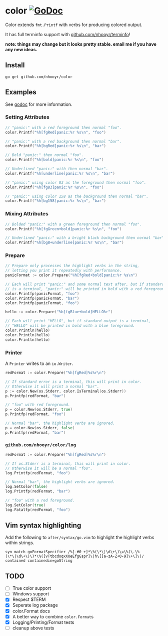 # color [![GoDoc](https://godoc.org/github.com/nhooyr/color?status.svg)](https://godoc.org/github.com/nhooyr/color)

Color extends `fmt.Printf` with verbs for producing colored output.

It has full terminfo support with [github.com/nhooyr/terminfo](https://github.com/nhooyr/terminfo)!

__note: things may change but it looks pretty stable. email me if you have any new ideas.__

## Install
```
go get github.com/nhooyr/color
```

## Examples
See [godoc](https://godoc.org/github.com/nhooyr/color) for more information.

### Setting Attributes
```go
// "panic:" with a red foreground then normal "foo".
color.Printf("%h[fgRed]panic:%r %s\n", "foo")

// "panic:" with a red background then normal "bar".
color.Printf("%h[bgRed]panic:%r %s\n", "bar")

// Bold "panic:" then normal "foo".
color.Printf("%h[bold]panic:%r %s\n", "foo")

// Underlined "panic:" with then normal "bar".
color.Printf("%h[underline]panic:%r %s\n", "bar")

// "panic:" using color 83 as the foreground then normal "foo".
color.Printf("%h[fg83]panic:%r %s\n", "foo")

// "panic:" using color 158 as the background then normal "bar".
color.Printf("%h[bg158]panic:%r %s\n", "bar")
```

### Mixing Attributes
```go
// Bolded "panic:" with a green foreground then normal "foo".
color.Printf("%h[fgGreen+bold]panic:%r %s\n", "foo")

// Underlined "panic:" with a bright black background then normal "bar".
color.Printf("%h[bg8+underline]panic:%r %s\n", "bar")
```

### Prepare
```go
// Prepare only processes the highlight verbs in the string,
// letting you print it repeatedly with performance.
panicFormat := color.Prepare("%h[fgRed+bold]panic:%r %s\n")

// Each will print "panic:" and some normal text after, but if standard output
// is a terminal, "panic:" will be printed in bold with a red foreground.
color.Printfp(panicFormat, "foo")
color.Printfp(panicFormat, "bar")
color.Printfp(panicFormat, "foo")

hello := color.Prepare("%h[fgBlue+bold]HELLO%r")

// Each will print "HELLO", but if standard output is a terminal,
// "HELLO" will be printed in bold with a blue foreground.
color.Println(hello)
color.Println(hello)
color.Println(hello)
```

### Printer
A `Printer` writes to an `io.Writer`.

```go
redFormat := color.Prepare("%h[fgRed]%s%r\n")

// If standard error is a terminal, this will print in color.
// Otherwise it will print a normal "bar".
p := color.New(os.Stderr, color.IsTerminal(os.Stderr))
p.Printfp(redFormat, "bar")

// "foo" with red foreground.
p = color.New(os.Stderr, true)
p.Printfp(redFormat, "foo")

// Normal "bar", the highlight verbs are ignored.
p = color.New(os.Stderr, false)
p.Printfp(redFormat, "bar")
```

### `github.com/nhooyr/color/log`
```go
redFormat := color.Prepare("%h[fgRed]%s%r\n")

// If os.Stderr is a terminal, this will print in color.
// Otherwise it will be a normal "foo".
log.Printfp(redFormat, "foo")

// Normal "bar", the highlight verbs are ignored.
log.SetColor(false)
log.Printfp(redFormat, "bar")

// "foo" with a red foreground.
log.SetColor(true)
log.Fatalfp(redFormat, "foo")
```

## Vim syntax highlighting
Add the following to `after/syntax/go.vim` to highlight the highlight verbs within strings.
```vim
syn match goFormatSpecifier /%[-#0 +]*\%(\*\|\d\+\)\=\%(\.\%(\*\|\d\+\)\)*\%([vTtbcdoqxXUeEfgGspr]\|h\[[a-zA-Z+0-9]\+\]\)/ contained containedin=goString
```

## TODO
- [ ] True color support
- [ ] Windows support
- [x] Respect $TERM
- [x] Seperate log package
- [x] color.Format docs
- [x] A better way to combine `color.Format`s
- [x] Logging/Printing/Format tests
- [ ] cleanup above tests
